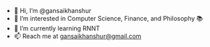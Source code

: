 - 👋 Hi, I’m @gansaikhanshur
- 👀 I’m interested in Computer Science, Finance, and Philosophy 📚
- 🌱 I’m currently learning RNNT
- 📫 Reach me at gansaikhanshur@gmail.com

<!---
gansaikhanshur/gansaikhanshur is a ✨ special ✨ repository because its `README.md` (this file) appears on your GitHub profile.
You can click the Preview link to take a look at your changes.
--->
